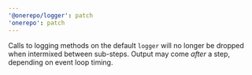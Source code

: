 ```yaml
---
'@onerepo/logger': patch
'onerepo': patch
---
```


Calls to logging methods on the default `logger` will no longer be dropped when intermixed between sub-steps. Output may come _after_ a step, depending on event loop timing.
